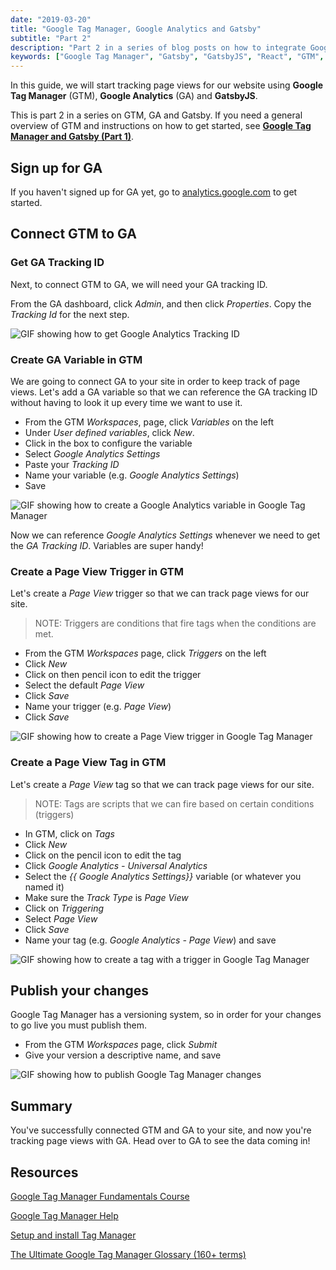 ```yaml
---
date: "2019-03-20" 
title: "Google Tag Manager, Google Analytics and Gatsby"
subtitle: "Part 2"
description: "Part 2 in a series of blog posts on how to integrate Google Tag Manager and Google Analytics with GatsbyJS"
keywords: ["Google Tag Manager", "Gatsby", "GatsbyJS", "React", "GTM", "Google Analytics", "GA"]
---
```


In this guide, we will start tracking page views for our website using <b>Google Tag Manager</b> (GTM), <b>Google Analytics</b> (GA) and <b>GatsbyJS</b>.

This is part 2 in a series on GTM, GA and Gatsby. If you need a general overview of GTM and instructions on how to get started, see <b>[Google Tag Manager and Gatsby (Part 1)](/blog/google-tag-manager-1)</b>.

## Sign up for GA 

If you haven't signed up for GA yet, go to [analytics.google.com](https://analytics.google.com/analytics/web/) to get started.

## Connect GTM to GA 

### Get GA Tracking ID

Next, to connect GTM to GA, we will need your GA tracking ID. 

From the GA dashboard, click <i>Admin</i>, and then click <i>Properties</i>. Copy the <i>Tracking Id</i> for the next step.

<img alt="GIF showing how to get Google Analytics Tracking ID" style="-webkit-user-select: none;" src="https://media.giphy.com/media/452X5Ai7pnqtdlcxQT/giphy.gif" class="gif">

### Create GA Variable in GTM

We are going to connect GA to your site in order to keep track of page views. Let's add a GA variable so that we can reference the GA tracking ID without having to look it up every time we want to use it. 

* From the GTM <i>Workspaces</i>, page, click <i>Variables</i> on the left 
* Under <i>User defined variables</i>, click <i>New</i>.
* Click in the box to configure the variable
* Select <i>Google Analytics Settings</i>
* Paste your <i>Tracking ID</i>
* Name your variable (e.g. <i>Google Analytics Settings</i>)
* Save

<img alt="GIF showing how to create a Google Analytics variable in Google Tag Manager" style="-webkit-user-select: none;" src="https://media.giphy.com/media/nxOlfLBfK4oHPbjRJr/giphy.gif" class="gif">

Now we can reference <i>Google Analytics Settings</i> whenever we need to get the <i>GA Tracking ID</i>. Variables are super handy!

### Create a Page View Trigger in GTM 

Let's create a <i>Page View</i> trigger so that we can track page views for our site. 

> NOTE: Triggers are conditions that fire tags when the conditions are met.

* From the GTM <i>Workspaces</i> page, click <i>Triggers</i> on the left
* Click <i>New</i>
* Click on then pencil icon to edit the trigger
* Select the default <i>Page View</i>
* Click <i>Save</i>
* Name your trigger (e.g. <i>Page View</i>)
* Click <i>Save</i>

<img alt="GIF showing how to create a Page View trigger in Google Tag Manager" style="-webkit-user-select: none;" src="https://media.giphy.com/media/7zYBpySbTzB61PygW7/giphy.gif" class="gif">

### Create a Page View Tag in GTM

Let's create a <i>Page View</i> tag so that we can track page views for our site. 

> NOTE: Tags are scripts that we can fire based on certain conditions (triggers)

* In GTM, click on <i>Tags</i>
* Click <i>New</i>
* Click on the pencil icon to edit the tag
* Click <i>Google Analytics - Universal Analytics</i>
* Select the <i>{{ Google Analytics Settings}}</i> variable (or whatever you named it)
* Make sure the <i>Track Type</i> is <i>Page View</i>
* Click on <i>Triggering</i>
* Select <i>Page View</i>
* Click <i>Save</i> 
* Name your tag (e.g. <i>Google Analytics - Page View</i>) and save

<img alt="GIF showing how to create a tag with a trigger in Google Tag Manager" style="-webkit-user-select: none;" src="https://media.giphy.com/media/n41BBb7UvPSDCyXjQg/giphy.gif" class="gif">

## Publish your changes

Google Tag Manager has a versioning system, so in order for your changes to go live you must publish them. 

* From the GTM <i>Workspaces</i> page, click <i>Submit</i>
* Give your version a descriptive name, and save

<img alt="GIF showing how to publish Google Tag Manager changes" style="-webkit-user-select: none;" src="https://media.giphy.com/media/ewrKe2ui0fuBkp9rFj/giphy.gif" class="gif">

## Summary 

You've successfully connected GTM and GA to your site, and now you're tracking page views with GA. Head over to GA to see the data coming in!

## Resources
[Google Tag Manager Fundamentals Course](https://analytics.google.com/analytics/academy/course/5)

[Google Tag Manager Help](https://support.google.com/tagmanager#topic=3441530)

[Setup and install Tag Manager](https://support.google.com/tagmanager/answer/6103696?hl=en)

[The Ultimate Google Tag Manager Glossary (160+ terms)](https://www.analyticsmania.com/post/google-tag-manager-glossary/)
